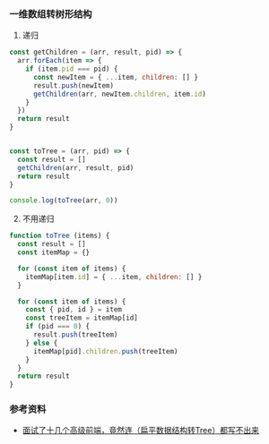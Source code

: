### 一维数组转树形结构
1. 递归
```js
const getChildren = (arr, result, pid) => {
  arr.forEach(item => {
    if (item.pid === pid) {
      const newItem = { ...item, children: [] }
      result.push(newItem)
      getChildren(arr, newItem.children, item.id)
    }
  })
  return result
}


const toTree = (arr, pid) => {
  const result = []
  getChildren(arr, result, pid)
  return result
}

console.log(toTree(arr, 0))
```

2. 不用递归
```js
function toTree (items) {
  const result = []
  const itemMap = {}

  for (const item of items) {
    itemMap[item.id] = { ...item, children: [] }
  }

  for (const item of items) {
    const { pid, id } = item
    const treeItem = itemMap[id]
    if (pid === 0) {
      result.push(treeItem)
    } else {
      itemMap[pid].children.push(treeItem)
    }
  }
  return result
}
```


### 参考资料
- [面试了十几个高级前端，竟然连（扁平数据结构转Tree）都写不出来](https://juejin.cn/post/6983904373508145189)